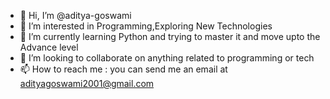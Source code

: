 - 👋 Hi, I’m @aditya-goswami
- 👀 I’m interested in Programming,Exploring New Technologies
- 🌱 I’m currently learning Python and trying to master it and move upto the Advance level
- 💞️ I’m looking to collaborate on anything related to programming or tech
- 📫 How to reach me : you can send me an email at adityagoswami2001@gmail.com

<!---
aditya-goswami/aditya-goswami is a ✨ special ✨ repository because its `README.md` (this file) appears on your GitHub profile.
You can click the Preview link to take a look at your changes.
--->
